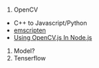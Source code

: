 #

1. OpenCV

- C++ to Javascript/Python
- [emscripten](https://emscripten.org/)
- [Using OpenCV.js In Node.js](https://docs.opencv.org/3.4/dc/de6/tutorial_js_nodejs.html)

1. Model?
1. Tenserflow
